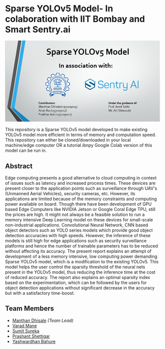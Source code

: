 # Sparse YOLOv5 Model- In colaboration with IIT Bombay and Smart Sentry.ai

![alt text](./head.PNG)

This repository is a Sparse YOLOv5 model developed to make existing YOLOv5 model more efficient in terms of memory and computation speed. This repository can either be cloned/downloaded in your local machine/edge computer OR a tutorial.ibnpy Google Colab version of this model can be run in.

## Abstract
Edge computing presents a good alternative to cloud computing in context of issues such as latency and increased process times. These devices are present closer to the application points such as surveillance through UAV's (Unmanned Aerial Vehicles), security cameras, etc. However, its applications are limited because of the memory constraints and computing power available on board. Though there have been development of GPU based Edge Computers like NVIDIA Jetson or Google Coral Edge TPU, still the prices are high. It might not always be a feasible solution to run a memory intensive Deep Learning model on these devices for small-scale non-industrial applications.  Convolutional Neural Network, CNN based object detectors such as YOLO series models which provide good object detection accuracies with high speeds. However, the inference of these models is still high for edge applications such as security surveillance platforms and hence the number of trainable parameters has to be reduced without affecting its accuracy. The present report explains an attempt of development of a less memory intensive, low computing power demanding Sparse YOLOv5 model, which is a modification to the existing YOLOv5. This model helps the user control the sparsity threshold of the neural nets present in the YOLOv5 model, thus reducing the inference time at the cost of reduced accuracy. The report also explains an optimal sparsity index based on the experimentation, which can be followed by the users for object detection applications without significant decrease in the accuracy but with a satisfactory time-boost.


## Team Members
- [Manthan Dhisale](https://github.com/ManthanND) *(Team Lead)* 
- [Varad Mane](https://github.com/vrdmn7721)
- [Sumit Sureka](https://github.com/sumitrock5)
- [Prashant Shettigar](https://github.com/prashants31)
- [Yashwardhan Bahure](https://github.com/yash-217)


